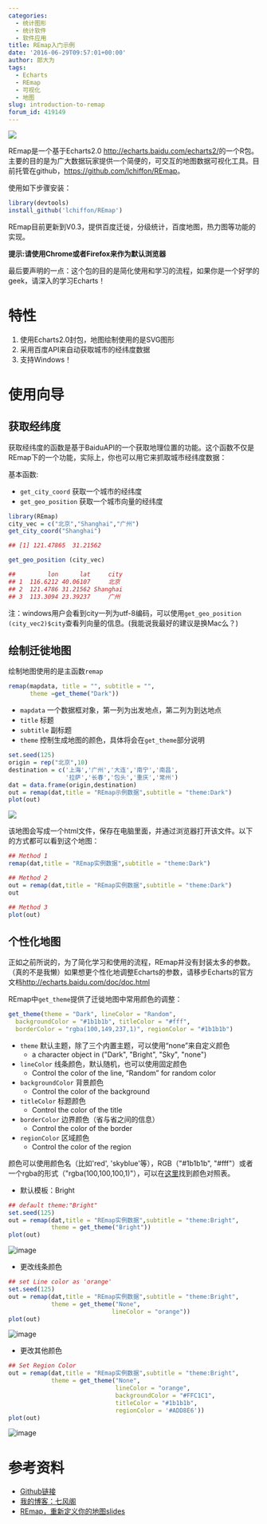 ```yaml
---
categories:
  - 统计图形
  - 统计软件
  - 软件应用
title: REmap入门示例
date: '2016-06-29T09:57:01+00:00'
author: 郎大为
tags:
  - Echarts
  - REmap
  - 可视化
  - 地图
slug: introduction-to-remap
forum_id: 419149
---
```


![](http://lchiffon.github.io/REmap/REmapExamples/Nanchang/pic/remap.png)

REmap是一个基于Echarts2.0 <http://echarts.baidu.com/echarts2/>的一个R包。主要的目的是为广大数据玩家提供一个简便的，可交互的地图数据可视化工具。目前托管在github，<https://github.com/lchiffon/REmap>。

使用如下步骤安装：

```r
library(devtools)
install_github('lchiffon/REmap')
```

REmap目前更新到V0.3，提供百度迁徙，分级统计，百度地图，热力图等功能的实现。

**提示:请使用Chrome或者Firefox来作为默认浏览器**

最后要声明的一点：这个包的目的是简化使用和学习的流程，如果你是一个好学的geek，请深入的学习Echarts！

# 特性

1. 使用Echarts2.0封包，地图绘制使用的是SVG图形
2. 采用百度API来自动获取城市的经纬度数据
3. 支持Windows！

<!--more-->

# 使用向导

## 获取经纬度

获取经纬度的函数是基于BaiduAPI的一个获取地理位置的功能。这个函数不仅是REmap下的一个功能，实际上，你也可以用它来抓取城市经纬度数据：

基本函数:

* `get_city_coord` 获取一个城市的经纬度
* `get_geo_position` 获取一个城市向量的经纬度

```r
library(REmap)
city_vec = c("北京","Shanghai","广州")
get_city_coord("Shanghai")

## [1] 121.47865  31.21562

get_geo_position (city_vec)

##         lon      lat     city
## 1  116.6212 40.06107     北京
## 2  121.4786 31.21562 Shanghai
## 3  113.3094 23.39237     广州
```

注：windows用户会看到city一列为utf-8编码，可以使用`get_geo_position (city_vec2)$city`查看列向量的信息。(我能说我最好的建议是换Mac么？)

## 绘制迁徙地图

绘制地图使用的是主函数`remap`

```r
remap(mapdata, title = "", subtitle = "",
      theme =get_theme("Dark"))
```

* `mapdata` 一个数据框对象，第一列为出发地点，第二列为到达地点
* `title` 标题
* `subtitle` 副标题
* `theme` 控制生成地图的颜色，具体将会在`get_theme`部分说明

```r
set.seed(125)
origin = rep("北京",10)
destination = c('上海','广州','大连','南宁','南昌',
                '拉萨','长春','包头','重庆','常州')
dat = data.frame(origin,destination)
out = remap(dat,title = "REmap示例数据",subtitle = "theme:Dark")
plot(out)
```

![](https://camo.githubusercontent.com/aebcaad8a6f7411973eb46faaab808e49856df23/687474703a2f2f7777772e78756571696e672e74762f75706c6f6164732f41727469636c652f666163652f7468756d62732f31305f313433373633313930332e706e67)


该地图会写成一个html文件，保存在电脑里面，并通过浏览器打开该文件。以下的方式都可以看到这个地图：
```r
## Method 1
remap(dat,title = "REmap实例数据",subtitle = "theme:Dark")

## Method 2
out = remap(dat,title = "REmap实例数据",subtitle = "theme:Dark")
out

## Method 3
plot(out)
```

## 个性化地图

正如之前所说的，为了简化学习和使用的流程，REmap并没有封装太多的参数。（真的不是我懒）如果想更个性化地调整Echarts的参数，请移步Echarts的官方文档<http://echarts.baidu.com/doc/doc.html>

REmap中`get_theme`提供了迁徙地图中常用颜色的调整：

```r
get_theme(theme = "Dark", lineColor = "Random",
  backgroundColor = "#1b1b1b", titleColor = "#fff",
  borderColor = "rgba(100,149,237,1)", regionColor = "#1b1b1b")
```

* `theme` 默认主题，除了三个内置主题，可以使用“none”来自定义颜色
    * a character object in ("Dark", "Bright", "Sky", "none")
* `lineColor` 线条颜色，默认随机，也可以使用固定颜色
    * Control the color of the line, “Random” for random color
* `backgroundColor` 背景颜色
    * Control the color of the background
* `titleColor` 标题颜色
    * Control the color of the title
* `borderColor` 边界颜色（省与省之间的信息）
    * Control the color of the border
* `regionColor` 区域颜色
    * Control the color of the region

颜色可以使用颜色名（比如'red', 'skyblue'等），RGB（"#1b1b1b", "#fff"）或者一个rgba的形式（"rgba(100,100,100,1)"），可以在[这里](http://www.114la.com/other/rgb.htm)找到颜色对照表。

* 默认模板：Bright

```r
## default theme:"Bright"
set.seed(125)
out = remap(dat,title = "REmap实例数据",subtitle = "theme:Bright",
            theme = get_theme("Bright"))
plot(out)
```
![image](https://cloud.githubusercontent.com/assets/7221728/24991416/3b8d4906-204d-11e7-892a-ac4d7b5a9a67.png)

* 更改线条颜色

```r
## set Line color as 'orange'
set.seed(125)
out = remap(dat,title = "REmap实例数据",subtitle = "theme:Bright",
            theme = get_theme("None",
                             lineColor = "orange"))
plot(out)
```

![image](https://cloud.githubusercontent.com/assets/7221728/24991441/6db2c640-204d-11e7-8f19-578f0c182248.png)

* 更改其他颜色

```r
## Set Region Color
out = remap(dat,title = "REmap实例数据",subtitle = "theme:Bright",
            theme = get_theme("None",
                              lineColor = "orange",
                              backgroundColor = "#FFC1C1",
                              titleColor = "#1b1b1b",
                              regionColor = '#ADD8E6'))
plot(out)
```
![image](https://cloud.githubusercontent.com/assets/7221728/24991452/7eefbc2e-204d-11e7-8d28-0600217a273e.png)


# 参考资料

* [Github链接](https://github.com/lchiffon/REmap)
* [我的博客：七风阁](http://langdawei.com)
* [REmap，重新定义你的地图slides](http://langdawei.com/REmap/REmapExamples/Nanchang/?theme=sky#/slide-1)
